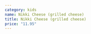 ```yaml
---
category: kids
name: Nikki Cheese (grilled cheese)
title: Nikki Cheese (grilled cheese)
price: "11.95"
---
```

